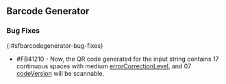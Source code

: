 ## Barcode Generator

### Bug Fixes
{:#sfbarcodegenerator-bug-fixes}

* \#FB41210 - Now, the QR code generated for the input string contains 17 continuous spaces with medium [errorCorrectionLevel](https://pub.dev/documentation/syncfusion_flutter_barcodes/latest/barcodes/QRCode/errorCorrectionLevel.html), and 07 [codeVersion](https://pub.dev/documentation/syncfusion_flutter_barcodes/latest/barcodes/QRCode/codeVersion.html) will be scannable.